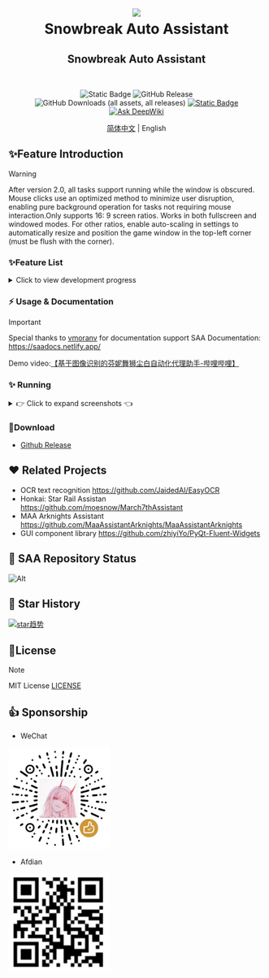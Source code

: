 <div align="center">
    <h1>
        <img src="../asset/logo.png" width="200"/>
        <br/>
        Snowbreak Auto Assistant
    </h1>
    <h2>Snowbreak Auto Assistant</h2>
    <br/>

![Static Badge](https://img.shields.io/badge/platfrom-Windows-%2329F1FF)
![GitHub Release](https://img.shields.io/github/v/release/LaoZhuJackson/SnowbreakAutoAssistant?color=%2329F1FF)
![GitHub Downloads (all assets, all releases)](https://img.shields.io/github/downloads/LaoZhuJackson/SnowbreakAutoAssistant/total?color=%2329F1FF)
[![Static Badge](https://img.shields.io/badge/QQ_Group-996710620-%2329F1FF)](https://qm.qq.com/q/CIvpwI3qVy)
[![Ask DeepWiki](https://deepwiki.com/badge.svg)](https://deepwiki.com/LaoZhuJackson/SnowbreakAutoAssistant)

<a href="../README.md">简体中文</a> | English
</div>

## ✨Feature Introduction

> [!Warning]
>
> After version 2.0, all tasks support running while the window is obscured. Mouse clicks use an optimized method to
> minimize user disruption, enabling pure background operation for tasks not requiring mouse interaction.Only supports 16:
> 9 screen ratios. Works in both fullscreen and windowed modes. For other ratios, enable auto-scaling in settings to
> automatically resize and position the game window in the top-left corner (must be flush with the corner).

### ✨Feature List

<details><summary>Click to view development progress</summary>

✅ Game login

✅ Daily resource collection: Mail, friend stamina, supply station stamina, bait, dorm puzzles

✅ Shop purchases

✅ Event material farming

✅ Daily character fragments

✅ Neural Simulation sweep

✅ Daily mission reward collection

✅ Auto-fishing (pure background)

✅ Psychube analysis solution calculation

✅ Weekly 20-stage challenge

✅ Heartbeat Water Balloon

✅ Verification Battlefield (new maze)

✅ Extraterrestrial Guardian (endless & breakthrough)

✅ Mind Game

✅ Nita E-skill auto-QTE

✅ Light/dark mode adaptation

✅ Auto-collection trigger

✅ Auto-scaling ratio execution

✅ Automatic coordinate updates & schedule reminders

⬜ Massage therapy

⬜ Direct game launch

⬜ Auto-start on boot

⬜ Stamina recovery notifications

⬜ Auto-gacha

⬜ Auto-redeem codes


</details>

### ⚡ Usage & Documentation

> [!Important]
>
> Special thanks to [vmoranv](https://github.com/vmoranv) for documentation support
> SAA Documentation: https://saadocs.netlify.app/

Demo video:[【基于图像识别的芬妮舞狮尘白自动化代理助手-哔哩哔哩】](https://b23.tv/W9OA85k)

### ✨ Running

<details>
<summary>👉 Click to expand screenshots 👈</summary>
<div style="display: flex; flex-wrap: wrap; justify-content: center; gap: 10px;">
  <img src="../asset/1.png" style="width: 45%; max-width: 300px; object-fit: contain;" />
  <img src="../asset/2.png" style="width: 45%; max-width: 300px; object-fit: contain;" />
  <img src="../asset/3.png" style="width: 45%; max-width: 300px; object-fit: contain;" />
  <img src="../asset/4.png" style="width: 45%; max-width: 300px; object-fit: contain;" />
</div>
</details>

### 📌Download

- [Github Release](https://github.com/LaoZhuJackson/SnowbreakAutoAssistant/releases)

## ❤️ Related Projects

- OCR text recognition https://github.com/JaidedAI/EasyOCR
- Honkai: Star Rail Assistan https://github.com/moesnow/March7thAssistant
- MAA Arknights Assistant https://github.com/MaaAssistantArknights/MaaAssistantArknights
- GUI component library https://github.com/zhiyiYo/PyQt-Fluent-Widgets

## 🚧 SAA Repository Status

![Alt](https://repobeats.axiom.co/api/embed/0ceb9f68a219c51ebc15ebeb8be43535880464c7.svg "Repobeats analytics image")

## 🌟 Star History

[![star趋势](https://starchart.cc/LaoZhuJackson/SnowbreakAutoAssistant.svg?variant=adaptive)](https://starchart.cc/LaoZhuJackson/SnowbreakAutoAssistant)

## 📝License

> [!Note]
>
> MIT License
[LICENSE](https://github.com/LaoZhuJackson/SnowbreakAutoAssistant/blob/main/LICENSE)

## 👍 Sponsorship

- WeChat

<img src="./asset/support.jpg" width="200"/>

- Afdian

<img src="./asset/support.png" width="200"/>
